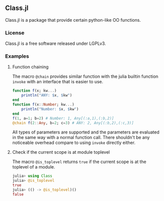 ## Class.jl

Class.jl is a package that provide certain python-like OO functions.

### License

Class.jl is a free software released under LGPLv3.

### Examples

1. Function chaining

    The macro `@chain` provides similar function with the julia builtin
    function `invoke` with an interface that is easier to use.

    ```julia
    function f(x; kw...)
        println("ANY: $x, $kw")
    end
    function f(x::Number; kw...)
        println("Number: $x, $kw")
    end
    f(1, a=1; b=2) # Number: 1, Any[(:a,1),(:b,2)]
    @chain f(2::Any, b=2; c=3) # ANY: 2, Any[(:b,2),(:c,3)]
    ```

    All types of parameters are supported and the parameters are evaluated
    in the same way with a normal function call. There shouldn't be any
    noticeable overhead compare to using `invoke` directly either.

2. Check if the current scope is at module toplevel

    The macro `@is_toplevel` returns `true` if the current scope is at the
    toplevel of a module.

    ```julia
    julia> using Class
    julia> @is_toplevel
    true
    julia> (() -> @is_toplevel)()
    false
    ```
